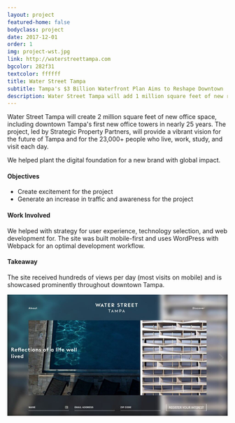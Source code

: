 ```yaml
---
layout: project
featured-home: false
bodyclass: project
date: 2017-12-01
order: 1
img: project-wst.jpg
link: http://waterstreettampa.com
bgcolor: 282f31
textcolor: ffffff
title: Water Street Tampa
subtitle: Tampa's $3 Billion Waterfront Plan Aims to Reshape Downtown
description: Water Street Tampa will add 1 million square feet of new retail, cultural, educational, and entertainment space at the street-level. I helped plant the digital foundation for a new brand with global impact. 
---
```


Water Street Tampa will create 2 million square feet of new office space, including downtown Tampa's first new office towers in nearly 25 years. The project, led by  Strategic Property Partners, will provide a vibrant vision for the future of Tampa and for the 23,000+ people who live, work, study, and visit each day.

We helped plant the digital foundation for a new brand with global impact. 


#### Objectives
* Create excitement for the project
* Generate an increase in traffic and awareness for the project

#### Work Involved
We helped with strategy for user experience, technology selection, and web development for. The site was built mobile-first and uses WordPress with Webpack for an optimal development workflow.

#### Takeaway
The site received hundreds of views per day (most visits on mobile) and is showcased prominently throughout downtown Tampa. 

![waterstreet homepage image](/assets/images/project-wst-home.jpg)

